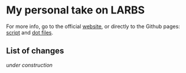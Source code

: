 # My personal take on LARBS

For more info, go to the official [website](https://larbs.xyz), or directly to the Github pages: [script](https://github.com/LukeSmithxyz/LARBS) and [dot files](https://github.com/lukesmithxyz/voidrice).

## List of changes

*under construction*